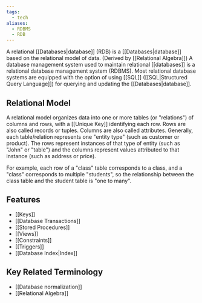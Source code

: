 ```yaml
---
tags:
  - tech
aliases:
  - RDBMS
  - RDB
---
```

A relational [[Databases|database]] (RDB) is a [[Databases|database]] based on the relational model of data. 
(Derived by [[Relational Algebra]])
A database management system used to maintain relational [[databases]] is a relational database management system (RDBMS).
Most relational database systems are equipped with the option of using [[SQL]] ([[SQL|Structured Query Language]]) for querying and updating the [[Databases|database]].


## Relational Model

A relational model organizes data into one or more tables (or "relations") of columns and rows, with a [[Unique Key]] identifying each row.
Rows are also called records or tuples.
Columns are also called attributes.
Generally, each table/relation represents one "entity type" (such as customer or product).
The rows represent instances of that type of entity (such as "John" or "table") and the columns represent values attributed to that instance (such as address or price).

For example, each row of a "class" table corresponds to a class, and a "class" corresponds to multiple "students", so the relationship between the class table and the student table is "one to many".

## Features
- [[Keys]]
- [[Database Transactions]]
- [[Stored Procedures]]
- [[Views]]
- [[Constraints]]
- [[Triggers]]
- [[Database Index|Index]]

## Key Related Terminology
- [[Database normalization]]
- [[Relational Algebra]]